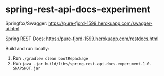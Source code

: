 # spring-rest-api-docs-experiment

Springfox/Swagger: https://pure-fjord-1599.herokuapp.com/swagger-ui.html

Spring REST Docs: https://pure-fjord-1599.herokuapp.com/restdocs.html

Build and run locally:

1. Run `./gradlew clean bootRepackage`
2. Run `java -jar build/libs/spring-rest-api-docs-experiment-1.0-SNAPSHOT.jar`
